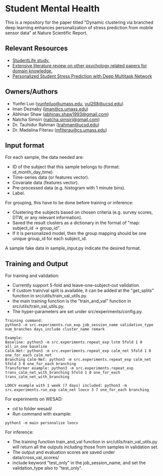 # Student Mental Health 

This is a repository for the paper titled "Dynamic clustering via branched deep learning enhances personalization of stress prediction from mobile sensor data" at Nature Scientific Report. 

## Relevant Resources

- [StudentLife study.](https://drive.google.com/open?id=171iN3Zis7SKJ-WqXzNmrhdEJut7aFqNS)
- [Extensive literature review on other psychology related papers for domain knowledge.](https://drive.google.com/open?id=1FyUFo0b3cYQv8KJJng-wvpgk_Uk53VI0)
- [Personalized Student Stress Prediction with Deep Multitask Network](https://arxiv.org/abs/1906.11356)

## Owners/Authors
- Yunfei Luo (yunfeiluo@umass.edu, yul268@ucsd.edu)
- Iman Deznaby (iman@cs.umass.edu)
- Abhinav Shaw (abhinav.shaw1993@gmail.com)
- Natcha Simsiri (natcha.simsiri@gmail.com)
- Dr. Tauhidur Rahman (trahman@ucsd.edu)
- Dr. Madalina Fiterau (mfiterau@cs.umass.edu)

## Input format
For each sample, the data needed are:
- ID of the subject that this sample belongs to (format: id_month_day_time)
- Time-series data (or features vector). 
- Covariate data (features vector). 
- Pre-processed data (e.g. histogram with 1 minute bins). 
- Label. 


For grouping, this have to be done before training or inference:
- Clustering the subjects based on chosen criteria (e.g. survey scores, DTW, or any relevant information). 
- Saved the result clusters as a dictionary in the format of "map: subject_id -> group_id". 
- If it is personalized model, then the group mapping should be one unique group_id for each subject_id. 


A sample fake data in sample_input.py indicate the desired format. 

## Training and Output
For training and validation:  
- Currently support 5-fold and leave-one-subject-out validation. 
- If custom train/val split is available, it can be added at the "get_splits" function in src/utils/train_val_utils.py. 
- the main training function is the "train_and_val" function in src/utils/train_val_utils.py. 
- The hyper-parameters are set under src/experiments/config.py. 

```
Training command:  
python3 -m src.experiments.run_exp job_session_name validation_type num_branches days_include cluster_name remark

Example:
Baseline: python3 -m src.experiments.repeat_exp lstm 5fold 1 0 all_in_one baseline
Calm-Net: python3 -m src.experiments.repeat_exp calm_net 5fold 1 0 one_for_each calm_net
Branching Calm-Net: python3 -m src.experiments.repeat_exp calm_net 5fold 3 0 one_for_each branching
Transformer example: python3 -m src.experiments.repeat_exp trans_calm_net_with_branching 5fold 1 0 one_for_each trans_calm_net_with_branching

LOOCV example with 1 week (7 days) included: python3 -m src.experiments.run_exp calm_net loocv 3 7 one_for_each branching
```

For experiments on WESAD:
- cd to folder wesad/
- Run command with example:
```
python3 -m main personalize loocv
```

For inference:
- The training function train_and_val function in src/utils/train_val_utils.py will return all the outputs including those from samples in validation set. 
- The output and evaluation scores are saved under data/cross_val_scores/  
- include keyword "test_only" in the job_session_name, and set the validation_type also to "test_only". 
